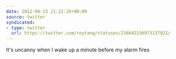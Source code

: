 ```yaml
---
date: 2012-06-23 21:21:29+00:00
source: twitter
syndicated:
- type: twitter
  url: https://twitter.com/roytang/statuses/216642156973137921/
---
```


It's uncanny when I wake up a minute before my alarm fires